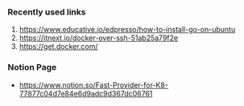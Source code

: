 ### Recently used links

1. https://www.educative.io/edpresso/how-to-install-go-on-ubuntu
2. https://itnext.io/docker-over-ssh-51ab25a79f2e
3. https://get.docker.com/

### Notion Page
* https://www.notion.so/Fast-Provider-for-K8-77877c04d7e84e6d9adc9d367dc06761
